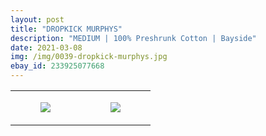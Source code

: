 ```yaml
---
layout: post
title: "DROPKICK MURPHYS"
description: "MEDIUM | 100% Preshrunk Cotton | Bayside"
date: 2021-03-08
img: /img/0039-dropkick-murphys.jpg
ebay_id: 233925077668
---
```




<table style="width:100%;"><tr><td style="vertical-align:top;">
      <figure class="tmblr-full" data-orig-height="2048" data-orig-width="1365" data-orig-src="https://concertshirts.netlify.app/shirts/0039/0039-01.jpg"><img src="https://64.media.tumblr.com/346bf9719fb84683a745d8655032baf4/4dd3c2a0fdfa9e75-b6/s540x810/f215bbf3c6b5467ea658e82f6f0db0ceb95bc729.jpg" data-orig-height="2048" data-orig-width="1365" data-orig-src="https://concertshirts.netlify.app/shirts/0039/0039-01.jpg"/></figure></td>
    <td style="vertical-align:top;">
      <figure class="tmblr-full" data-orig-height="2048" data-orig-width="1365" data-orig-src="https://concertshirts.netlify.app/shirts/0039/0039-02.jpg"><img src="https://64.media.tumblr.com/8ed59f0b805641d54f7e9418a6507b76/4dd3c2a0fdfa9e75-e6/s540x810/0eeb078ccf0d82db02f18263935448ec939ad0c4.jpg" data-orig-height="2048" data-orig-width="1365" data-orig-src="https://concertshirts.netlify.app/shirts/0039/0039-02.jpg"/></figure></td>
  </tr></table>
